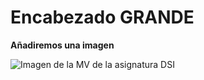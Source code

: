 # Encabezado GRANDE

**Añadiremos una imagen**

![Imagen de la MV de la asignatura DSI](https://drive.google.com/file/d/1VE1AxXDNntXnad3kH71EwA4ZXh0HXJuR/view?usp=sharing)
